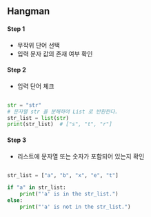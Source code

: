 ## Hangman

#### Step 1

- 무작위 단어 선택
- 입력 문자 값의 존재 여부 확인

#### Step 2

- 입력 단어 체크
```python

str = "str"
# 문자열 str 을 분해하여 List 로 반환한다.
str_list = list(str)
print(str_list)  # ["s", "t", "r"]
```

#### Step 3

- 리스트에 문자열 또는 숫자가 포함되어 있는지 확인

```python

str_list = ["a", "b", "x", "e", "t"]

if "a" in str_list:
    print("'a' is in the str_list.")
else:
    print("'a' is not in the str_list.")

```